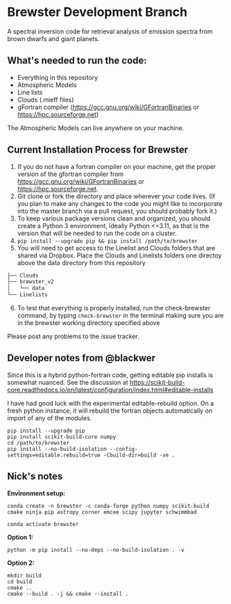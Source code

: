 # Brewster Development Branch
A spectral inversion code for retrieval analysis of emission spectra from brown dwarfs and giant planets.

## What's needed to run the code:
- Everything in this repository
- Atmospheric Models
- Line lists 
- Clouds (.mieff files) 
- gFortran compiler (https://gcc.gnu.org/wiki/GFortranBinaries or https://hpc.sourceforge.net)
 
 The Atmospheric Models can live anywhere on your machine.

## Current Installation Process for Brewster
1. If you do not have a fortran compiler on your machine, get the proper version of the gfortran compiler from https://gcc.gnu.org/wiki/GFortranBinaries or https://hpc.sourceforge.net.
2. Git clone or fork the directory and place wherever your code lives. (If you plan to make any changes to the code you might like to incorporate into the master branch via a pull request, you should probably fork it.)
3. To keep various package versions clean and organized, you should create a Python 3 environment, ideally Python <=3.11, as that is the version that will be needed to run the code on a cluster.
4. `pip install --upgrade pip && pip install /path/to/brewster`
5. You will need to get access to the Linelist and Clouds folders that are shared via Dropbox. Place the Clouds and Linelists folders one directoy above the data directory from this repository 
```bash
├── Clouds
├── brewster_v2
│   └── data
└── Linelists
 ```
6. To test that everything is properly installed, run the check-brewster command, by typing `check-brewster` in the terminal making sure you are in the brewster working directory specified above

Please post any problems to the issue tracker.


## Developer notes from @blackwer
Since this is a hybrid python-fortran code, getting editable pip installs is somewhat nuanced. See the discussion at
https://scikit-build-core.readthedocs.io/en/latest/configuration/index.html#editable-installs

I have had good luck with the experimental editable-rebuild option. On a fresh python instance, it will rebuild
the fortran objects automatically on import of any of the modules.

```
pip install --upgrade pip
pip install scikit-build-core numpy
cd /path/to/brewster
pip install --no-build-isolation --config-settings=editable.rebuild=true -Cbuild-dir=build -ve .
```

## Nick's notes

**Environment setup:**

```
conda create -n brewster -c conda-forge python numpy scikit-build cmake ninja pip astropy corner emcee scipy jupyter schwimmbad

conda activate brewster
```

**Option 1:**

```
python -m pip install --no-deps --no-build-isolation . -v
```

**Option 2:**

```
mkdir build
cd build
cmake ..
cmake --build . -j && cmake --install .
```
